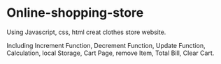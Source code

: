 # Online-shopping-store
Using Javascript, css, html creat clothes store website.

Including Increment Function, Decrement Function, Update Function, Calculation, local Storage, Cart Page, remove Item, Total Bill, Clear Cart.
